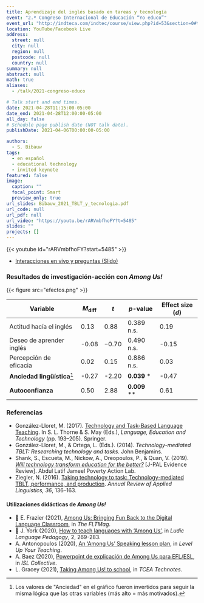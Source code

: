 ```yaml
---
title: Aprendizaje del inglés basado en tareas y tecnología
event: "2.º Congreso Internacional de Educación “Yo educo”"
event_url: "http://indteca.com/indtec/course/view.php?id=53&section=0#tabs-tree-start"
location: YouTube/Facebook Live
address:
  street: null
  city: null
  region: null
  postcode: null
  country: null
summary: null
abstract: null
math: true
aliases:
  - /talk/2021-congreso-educo

# Talk start and end times.
date: 2021-04-28T11:15:00-05:00
date_end: 2021-04-28T12:00:00-05:00
all_day: false
# Schedule page publish date (NOT talk date).
publishDate: 2021-04-06T00:00:00-05:00

authors:
  - S. Bibauw
tags:
  - en español
  - educational technology
  - invited keynote
featured: false
image:
  caption: ""
  focal_point: Smart
  preview_only: true
url_slides: Bibauw_2021_TBLT_y_tecnologia.pdf
url_code: null
url_pdf: null
url_video: "https://youtu.be/rARVmbfhoFY?t=5485"
slides: ""
projects: []
---
```


{{< youtube id="rARVmbfhoFY?start=5485" >}}

- [Interacciones en vivo y preguntas (Slido)](https://app.sli.do/event/0jfxlmuy)

### Resultados de investigación-acción con _Among Us!_

{{< figure src="efectos.png" >}}

| Variable                     | _M_<sub>diff</sub> | _t_   | _p_-value      | Effect size (_d_) |
| ---------------------------- | ------------------ | ----- | -------------- | ----------------- |
| Actitud hacía el inglés      | 0.13               | 0.88  | 0.389 n.s.     | 0.19              |
| Deseo de aprender inglés     | -0.08              | −0.70 | 0.490 n.s.     | -0.15             |
| Percepción de eficacia       | 0.02               | 0.15  | 0.886 n.s.     | 0.03              |
| **Anciedad lingüística**[^1] | -0.27              | -2.20 | **0.039** \*   | -0.47             |
| **Autoconfianza**            | 0.50               | 2.88  | **0.009** \*\* | 0.61              |

[^1]: Los valores de "Anciedad" en el gráfico fueron invertidos para seguir la misma lógica que las otras variables (más alto = más motivados).

### Referencias

- González-Lloret, M. (2017). [Technology and Task-Based Language Teaching](https://doi.org/10.1007/978-3-319-02237-6_16). In S. L. Thorne & S. May (Eds.), _Language, Education and Technology_ (pp. 193–205). Springer.
- González-Lloret, M., & Ortega, L. (Eds.). (2014). _Technology-mediated TBLT: Researching technology and tasks_. John Benjamins.
- Shank, S., Escueta, M., Nickow, A., Oreopoulos, P., & Quan, V. (2019). _[Will technology transform education for the better?](https://www.povertyactionlab.org/sites/default/files/documents/education-technology-evidence-review.pdf)_ [J-PAL Evidence Review]. Abdul Latif Jameel Poverty Action Lab.
- Ziegler, N. (2016). [Taking technology to task: Technology-mediated TBLT, performance, and production](https://doi.org/10.1017/S0267190516000039). _Annual Review of Applied Linguistics, 36_, 136–163.

#### Utilizaciones didácticas de _Among Us!_

- 🔖 E. Frazier (2021), [Among Us: Bringing Fun Back to the Digital Language Classroom](https://fltmag.com/among-us/), in _The FLTMag_.
- 🔖 J. York (2020), [How to teach languages with ‘Among Us’](https://llpjournal.org/2020/10/25/j-york-how-to-teach-languages-with-among-us.html), in _Ludic Language Pedagogy_, 2, 269-283.
- A. Antonopoulos (2020), [An ‘Among Us’ Speaking lesson plan](https://levelupyourteaching.com/an-among-us-speaking-lesson-plan/), in _Level Up Your Teaching_.
- A. Baez (2020), [Powerpoint de explicación de Among Us para EFL/ESL](https://en.islcollective.com/english-esl-powerpoints/material-type/conversation-and-dialogs/among-us/129357), in _ISL Collective_.
- L. Gracey (2021), [Taking Among Us! to school](https://blog.tcea.org/taking-among-us-to-school/), in _TCEA Technotes_.
